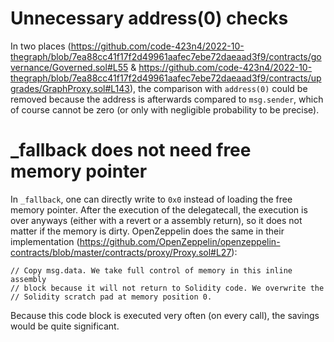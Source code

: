 # Unnecessary address(0) checks
In two places (https://github.com/code-423n4/2022-10-thegraph/blob/7ea88cc41f17f2d49961aafec7ebe72daeaad3f9/contracts/governance/Governed.sol#L55 & https://github.com/code-423n4/2022-10-thegraph/blob/7ea88cc41f17f2d49961aafec7ebe72daeaad3f9/contracts/upgrades/GraphProxy.sol#L143), the comparison with `address(0)` could be removed because the address is afterwards compared to `msg.sender`, which of course cannot be zero (or only with negligible probability to be precise).
# _fallback does not need free memory pointer
In `_fallback`, one can directly write to `0x0` instead of loading the free memory pointer. After the execution of the delegatecall, the execution is over anyways (either with a revert or a assembly return), so it does not matter if the memory is dirty. OpenZeppelin does the same in their implementation (https://github.com/OpenZeppelin/openzeppelin-contracts/blob/master/contracts/proxy/Proxy.sol#L27):
```
// Copy msg.data. We take full control of memory in this inline assembly
// block because it will not return to Solidity code. We overwrite the
// Solidity scratch pad at memory position 0.
```
Because this code block is executed very often (on every call), the savings would be quite significant.
